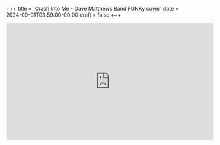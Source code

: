 +++
title = 'Crash Into Me - Dave Matthews Band FUNKy cover'
date = 2024-09-01T03:59:00-00:00
draft = false
+++

<iframe width="560" height="315" src="https://www.youtube.com/embed/syGlBNVGEqU?si=AvLmGGMsGMH5qckZ" title="YouTube video player" frameborder="0" allow="accelerometer; autoplay; clipboard-write; encrypted-media; gyroscope; picture-in-picture; web-share" referrerpolicy="strict-origin-when-cross-origin" allowfullscreen></iframe>
